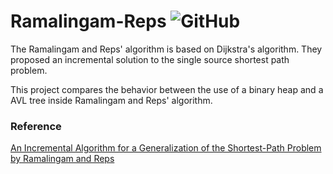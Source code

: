 # Ramalingam-Reps ![GitHub](https://img.shields.io/github/license/Felipe31/ramalingam-reps?style=plastic)

The Ramalingam and Reps' algorithm is based on Dijkstra's algorithm.
They proposed an incremental solution to the single source shortest path problem.

This project compares the behavior between the use of a binary heap and a AVL tree inside Ramalingam and Reps' algorithm. 


### Reference
[An Incremental Algorithm for a Generalization of the Shortest-Path Problem by Ramalingam and Reps](https://doi.org/10.1006/jagm.1996.0046)
